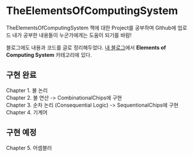 # TheElementsOfComputingSystem
TheElementsOfComputingSystem 책에 대한 Project를 공부하며 Github에 업로드
내가 공부한 내용들이 누군가에게는 도움이 되기를 바람!

블로그에도 내용과 코드를 글로 정리해두었다.
[내 블로그](https://etst.tistory.com/)에서 **Elements of Computing System** 카테고리에 있다.

## 구현 완료
Chapter 1. 불 논리  
Chapter 2. 불 연산  -> CombinationalChips에 구현  
Chapter 3. 순차 논리 (Consequential Logic)  -> SequentionalChips에 구현  
Chapter 4. 기계어
  
## 구현 예정  
Chapter 5. 어셈블러
